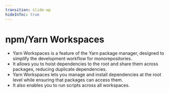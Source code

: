 ```yaml
---
transition: slide-up
hideInToc: true
---
```


# npm/Yarn Workspaces
- Yarn Workspaces is a feature of the Yarn package manager, designed to simplify the development workflow for monorepositories.
- It allows you to hoist dependencies to the root and share them across packages, reducing duplicate dependencies.
- Yarn Workspaces lets you manage and install dependencies at the root level while ensuring that packages can access them.
- It also enables you to run scripts across all workspaces.
